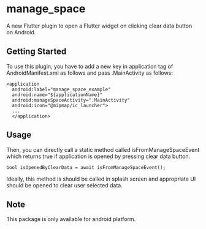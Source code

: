 # manage_space

A new Flutter plugin to open a Flutter widget on clicking clear data button on Android.

## Getting Started

To use  this plugin, you have to add a new key in application tag of AndroidManifest.xml as follows and pass .MainActivity as follows:
```
<application  
  android:label="manage_space_example"  
  android:name="${applicationName}"  
  android:manageSpaceActivity=".MainActivity"  
  android:icon="@mipmap/ic_launcher">
  ...
  </application>
``` 

## Usage
Then, you can directly call a static method called isFromManageSpaceEvent which returns true if application is opened by pressing clear data button.
```
bool isOpenedByClearData = await isFromManageSpaceEvent();
```

Ideally, this method is should be called in splash screen and appropriate UI should be opened to clear user selected data.

## Note
This package is only available for android platform.